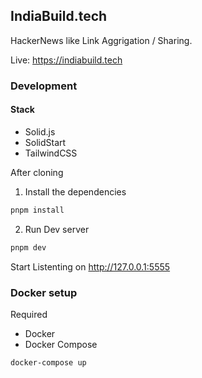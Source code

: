 ## IndiaBuild.tech

HackerNews like Link Aggrigation / Sharing.

Live: https://indiabuild.tech

### Development

#### Stack

- Solid.js
- SolidStart
- TailwindCSS

After cloning

1. Install the dependencies

```bash
pnpm install
```

2. Run Dev server

```bash
pnpm dev
```

Start Listenting on http://127.0.0.1:5555

### Docker setup

Required

- Docker
- Docker Compose

```bash
docker-compose up
```
